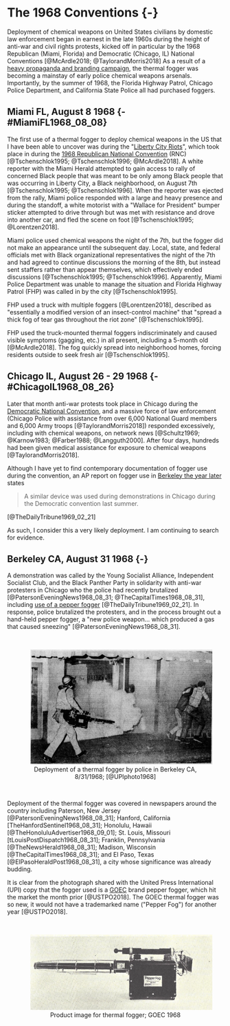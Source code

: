 # The 1968 Conventions {-}

Deployment of chemical weapons on United States civilians by domestic law enforcement began in earnest in the late 1960s during the height of anti-war and civil rights protests, kicked off in particular by the 1968 Republican (Miami, Florida) and Democratic (Chicago, IL) National Conventions [@McArdle2018; @TaylorandMorris2018]
As a result of a [heavy propaganda and branding campaign](#TheReturn), the thermal fogger was becoming a mainstay of early police chemical weapons arsenals.
Importantly, by the summer of 1968, the Florida Highway Patrol, Chicago Police Department, and California State Police all had purchased foggers.


## Miami FL, August 8 1968 {- #MiamiFL1968_08_08}

The first use of a thermal fogger to deploy chemical weapons in the US that I have been able to uncover was during the "[Liberty City Riots](https://en.wikipedia.org/wiki/1968_Miami_riot)", which took place in during the [1968 Republican National Convention](https://en.wikipedia.org/wiki/1968_Republican_National_Convention) (RNC) [@Tschenschlok1995; @Tschenschlok1996; @McArdle2018].
A white reporter with the Miami Herald attempted to gain access to rally of concerned Black people that was meant to be only among Black people that was occurring in Liberty City, a Black neighborhood, on August 7th [@Tschenschlok1995; @Tschenschlok1996].
When the reporter was ejected from the rally, Miami police responded with a large and heavy presence and during the standoff, a white motorist with a "Wallace for President" bumper sticker attempted to drive through but was met with resistance and drove into another car, and fled the scene on foot [@Tschenschlok1995; @Lorentzen2018].

Miami police used chemical weapons the night of the 7th, but the fogger did not make an appearance until the subsequent day.
Local, state, and federal officials met with Black organizational representatives the night of the 7th and had agreed to continue discussions the morning of the 8th, but instead sent staffers rather than appear themselves, which effectively ended discussions [@Tschenschlok1995; @Tschenschlok1996]. 
Apparently, Miami Police Department was unable to manage the situation and Florida Highway Patrol (FHP) was called in by the city [@Tschenschlok1995].

FHP used a truck with multiple foggers [@Lorentzen2018], described as "essentially a modified version of an insect-control machine" that "spread a thick fog of tear gas throughout the riot zone" [@Tschenschlok1995]. 

FHP used the truck-mounted thermal foggers indiscriminately and caused visible symptoms (gagging, etc.) in all present, including a 5-month old [@McArdle2018].
The fog quickly spread into neighborhood homes, forcing residents outside to seek fresh air [@Tschenschlok1995].


## Chicago IL, August 26 - 29 1968 {- #ChicagoIL1968_08_26}

Later that month anti-war protests took place in Chicago during the [Democratic National Convention](https://en.wikipedia.org/wiki/1968_Democratic_National_Convention), and a massive force of law enforcement (Chicago Police with assistance from over 6,000 National Guard members and 6,000 Army troops [@TaylorandMorris2018]) responded excessively, including with chemical weapons, on network news [@Schultz1969; @Karnow1983; @Farber1988; @Langguth2000]. 
After four days, hundreds had been given medical assistance for exposure to chemical weapons [@TaylorandMorris2018].

Although I have yet to find contemporary documentation of fogger use during the convention, an AP report on fogger use in [Berkeley the year later](#BerkeleyCA1969_02_21) states

> A similar device was used during demonstrations in Chicago during the Democratic convention last summer.

[@TheDailyTribune1969_02_21]

As such, I consider this a very likely deployment.
I am continuing to search for evidence.


## Berkeley CA, August 31 1968 {-}

A demonstration was called by the Young Socialist Alliance, Independent Socialist Club, and the Black Panther Party in solidarity with anti-war protesters in Chicago who the police had recently brutalized [@PatersonEveningNews1968_08_31; @TheCapitalTimes1968_08_31], including [use of a pepper fogger](#ChicagoIL1968_08_26) [@TheDailyTribune1969_02_21].
In response, police brutalized the protesters, and in the process brought out a hand-held pepper fogger, a "new police weapon... which produced a gas that caused sneezing" [@PatersonEveningNews1968_08_31].

<br>
<div style="text-align: center;">
  <figure>
    <img src="img/berkeley_1968_08_31.png" alt="B/W newspaper clipping. To left is an officer wearing long pants, long sleeved shirt, and a helmet walking forward carrying a fogger in the right hand. The fogger is blowing fog through a tube and a cloud is forming. Background is a storefront window and door. To the right 2 people are moving away from the fog, leaning on one another, and covering their faces with their hands.    " width="500"  style="margin: 0 1em 0 1em" />
    <figcaption> 
      Deployment of a thermal fogger by police in Berkeley CA, 8/31/1968; [@UPIphoto1968]
    </figcaption>
  </figure>
</div>
<br>


Deployment of the thermal fogger was covered in newspapers around the country including Paterson, New Jersey [@PatersonEveningNews1968_08_31]; Hanford, California [TheHanfordSentinel1968_08_31]; Honolulu, Hawaii [@TheHonoluluAdvertiser1968_09_01]; St. Louis, Missouri [tLouisPostDispatch1968_08_31]; Franklin, Pennsylvania [@TheNewsHerald1968_08_31]; Madison, Wisconsin [@TheCapitalTimes1968_08_31]; and El Paso, Texas [@ElPasoHeraldPost1968_08_31], a city whose significance was already budding.

It is clear from the photograph shared with the United Press International (UPI) copy that the fogger used is a [GOEC](#GOEC) brand pepper fogger, which hit the market the month prior [@USTPO2018].
The GOEC thermal fogger was so new, it would not have a trademarked name ("Pepper Fog") for another year [@USTPO2018].

<br>
<div style="text-align: center;">
  <figure>
    <img src="img/goec_pf.png" width="500" alt="Yellowed black and white photo of a stationary pepper fog thermal fogger pointed to the left sitting by itself. The main body is a square box that's dark with a tag in the middle that's lighter and has dark writing on it that says pepper fog g o e c. The nozzle points to the left and is a longer thinner tube about twice as long as the main body. It is also dark and has a metal cage around it that is sparse and shiny. There's also a handle and some knobs on the top of the item and something that's a little bit difficult to make out off the back of the main body." style="margin: 0 1em 0 1em" />
   <figcaption>
     Product image for thermal fogger; GOEC 1968
   </figcaption>
  </figure>
</div> 
<br>
